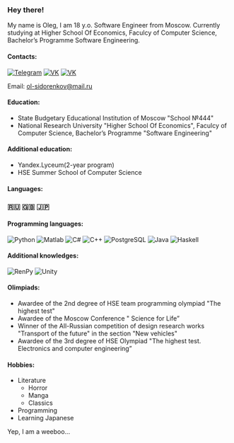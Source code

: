 ### Hey there!
My name is Oleg, I am 18 y.o. Software Engineer from Moscow.
Currently studying at Higher School Of Economics, Faculcy of Computer Science, Bachelor’s Programme Software Engineering.
#### Contacts:
[![Telegram](https://img.shields.io/badge/telegram-1DA1F2?logo=telegram&style=for-the-badge&logoColor=fff)](https://t.me/olegsama)
[![VK](https://img.shields.io/badge/VK-4b74a2?logo=vk&style=for-the-badge&logoColor=fff)](https://vk.com/olegsama)
[![VK](https://img.shields.io/badge/Instagram-fd5342?logo=instagram&style=for-the-badge&logoColor=fff)](https://www.instagram.com/off____luck/)

Email: ol-sidorenkov@mail.ru

#### Education:
- State Budgetary Educational Institution of Moscow "School №444"
- National Research University "Higher School Of Economics", Faculcy of Computer Science, Bachelor’s Programme "Software Engineering"

#### Additional education:
- Yandex.Lyceum(2-year program)
- HSE Summer School of Computer Science

#### Languages:
### 🇷🇺 🇬🇧 🇯🇵 

#### Programming languages:
![Python](https://img.shields.io/badge/-Python-ffd541?style=for-the-badge&logo=Python)
![Matlab](https://img.shields.io/badge/Matlab-d4291c?style=for-the-badge)
![C#](https://img.shields.io/badge/-C%23-5C2D91?style=for-the-badge&logo=visual-studio&logoColor=fff)
![C++](https://img.shields.io/badge/-C++-1c598f?style=for-the-badge&logo=visual-studio&logoColor=fff)
![PostgreSQL](https://img.shields.io/badge/PostgreSQL-add4ff?style=for-the-badge&logo=PostgreSQL&logoColor=336791)
![Java](https://img.shields.io/badge/-Java-dddddd?style=for-the-badge&logo=java&logoColor=f00)
![Haskell](https://img.shields.io/badge/--eeeeee?style=for-the-badge&logo=haskell&logoColor=658)

#### Additional knowledges:
![RenPy](https://img.shields.io/badge/-RenPy-00aa00?style=for-the-badge)
![Unity](https://img.shields.io/badge/-Unity-eeeeee?style=for-the-badge&logo=unity&logoColor=000)

#### Olimpiads:
- Awardee of the 2nd degree of HSE team programming olympiad "The highest test"
- Awardee of the Moscow Conference " Science for Life”
- Winner of the All-Russian competition of design research works "Transport of the future" in the section "New vehicles"
- Awardee of the 3rd degree of HSE Olympiad "The highest test. Electronics and computer engineering”

#### Hobbies:
- Literature
  - Horror
  - Manga
  - Classics
- Programming
- Learning Japanese

Yep, I am a weeboo...


<!--
**OFFLUCK/OFFLUCK** is a ✨ _special_ ✨ repository because its `README.md` (this file) appears on your GitHub profile.

Here are some ideas to get you started:

- 🔭 I’m currently working on ...
- 🌱 I’m currently learning ...
- 👯 I’m looking to collaborate on ...
- 🤔 I’m looking for help with ...
- 💬 Ask me about ...
- 📫 How to reach me: ...
- 😄 Pronouns: ...
- ⚡ Fun fact: ...
-->
